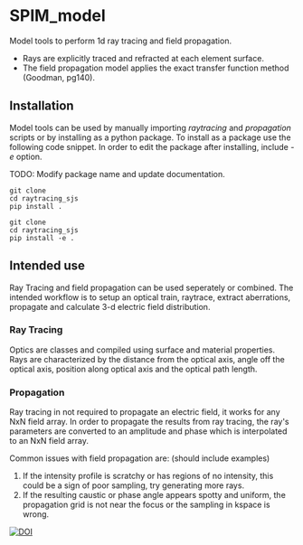 # SPIM_model
Model tools to perform 1d ray tracing and field propagation.
- Rays are explicitly traced and refracted at each element surface.
- The field propagation model applies the exact transfer function method (Goodman, pg140).

## Installation
Model tools can be used by manually importing *raytracing* and *propagation* scripts or by installing as a python package.
To install as a package use the following code snippet. In order to edit the package after installing, include *-e* option.

TODO: Modify package name and update documentation.
```
git clone
cd raytracing_sjs
pip install .
```
```
git clone
cd raytracing_sjs
pip install -e .
```
## Intended use
Ray Tracing and field propagation can be used seperately or combined. The intended workflow is to setup an optical train, raytrace, extract aberrations, propagate and calculate 3-d electric field distribution.

### Ray Tracing
Optics are classes and compiled using surface and material properties. Rays are characterized by the distance from the optical axis, angle off the optical axis, position along optical axis and the optical path length.

### Propagation
Ray tracing in not required to propagate an electric field, it works for any NxN field array. In order to propagate the results from ray tracing, the ray's parameters are converted to an amplitude and phase which is interpolated to an NxN field array.

Common issues with field propagation are: (should include examples)
1. If the intensity profile is scratchy or has regions of no intensity, this could be a sign of poor sampling, try generating more rays.
2. If the resulting caustic or phase angle appears spotty and uniform, the propagation grid is not near the focus or the sampling in kspace is wrong.


[![DOI](https://zenodo.org/badge/DOI/10.5281/zenodo.12752313.svg)](https://doi.org/10.5281/zenodo.12752313)

